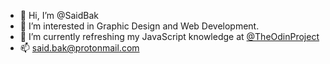 - 👋 Hi, I’m @SaidBak
- 👀 I’m interested in Graphic Design and Web Development.
- 🌱 I’m currently refreshing my JavaScript knowledge at [@TheOdinProject](https://www.theodinproject.com/)
- 📫 said.bak@protonmail.com

<!---
SaidBak/SaidBak is a ✨ special ✨ repository because its `README.md` (this file) appears on your GitHub profile.
You can click the Preview link to take a look at your changes.
--->
